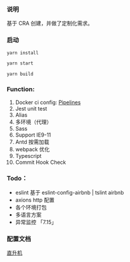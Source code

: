 ### 说明

基于 CRA 创建，并做了定制化需求。

### 启动

```sh
yarn install

yarn start

yarn build
```

### Function:

1. Docker ci config: [Pipelines](http://10.172.94.171/frontend/xylink-cli-tpl/pipelines)
2. Jest unit test
3. Alias
4. 多环境（代理）
5. Sass
6. Support IE9-11
7. Antd 按需加载
8. webpack 优化
9. Typescript
10. Commit Hook Check

### Todo：

- eslint 基于 eslint-config-airbnb | tslint airbnb
- axions http 配置
- 各个环境打包
- 多语言方案
- 异常监控 「7.15」

### 配置文档
[直升机](http://172.20.33.81:8090/pages/viewpage.action?pageId=10225484)
